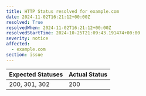 ```yaml
---
title: HTTP Status resolved for example.com
date: 2024-11-02T16:21:12+00:00Z
resolved: True
resolvedWhen: 2024-11-02T16:21:12+00:00Z
resolvedStartTime: 2024-10-25T21:09:43.191474+00:00
severity: notice
affected:
  - example.com
section: issue
---
```


| Expected Statuses | Actual Status  |
|-------------------|----------------|
| 200, 301, 302 | 200 |
